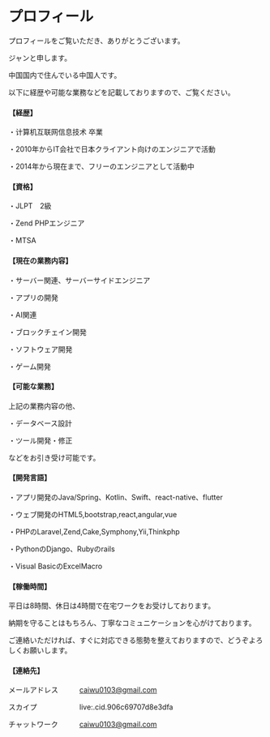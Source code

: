 # プロフィール
プロフィールをご覧いただき、ありがとうございます。

ジャンと申します。


中国国内で住んでいる中国人です。

以下に経歴や可能な業務などを記載しておりますので、ご覧ください。

#### 【経歴】
・计算机互联网信息技术 卒業 

・2010年からIT会社で日本クライアント向けのエンジニアで活動

・2014年から現在まで、フリーのエンジニアとして活動中


#### 【資格】
・JLPT　2級

・Zend PHPエンジニア

・MTSA


#### 【現在の業務内容】
・サーバー関連、サーバーサイドエンジニア

・アプリの開発　

・AI関連

・ブロックチェイン開発

・ソフトウェア開発

・ゲーム開発


#### 【可能な業務】
上記の業務内容の他、

・データベース設計

・ツール開発・修正

などをお引き受け可能です。


#### 【開発言語】
・アプリ開発のJava/Spring、Kotlin、Swift、react-native、flutter

・ウェブ開発のHTML5,bootstrap,react,angular,vue

・PHPのLaravel,Zend,Cake,Symphony,Yii,Thinkphp

・PythonのDjango、Rubyのrails

・Visual BasicのExcelMacro

#### 【稼働時間】
平日は8時間、休日は4時間で在宅ワークをお受けしております。


納期を守ることはもちろん、丁寧なコミュニケーションを心がけております。

ご連絡いただければ、すぐに対応できる態勢を整えておりますので、どうぞよろしくお願いします。


#### 【連絡先】
メールアドレス　　　caiwu0103@gmail.com

スカイプ　　　　　　live:.cid.906c69707d8e3dfa

チャットワーク　　　caiwu0103@gmail.com
